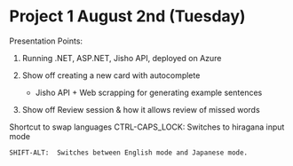 # Project 1 August 2nd (Tuesday)

Presentation Points:
1. Running .NET, ASP.NET, Jisho API, deployed on Azure

2. Show off creating a new card with autocomplete
    - Jisho API + Web scrapping for generating example sentences

3. Show off Review session & how it allows review of missed words



Shortcut to swap languages
    CTRL-CAPS_LOCK: Switches to hiragana input mode

    SHIFT-ALT:  Switches between English mode and Japanese mode.